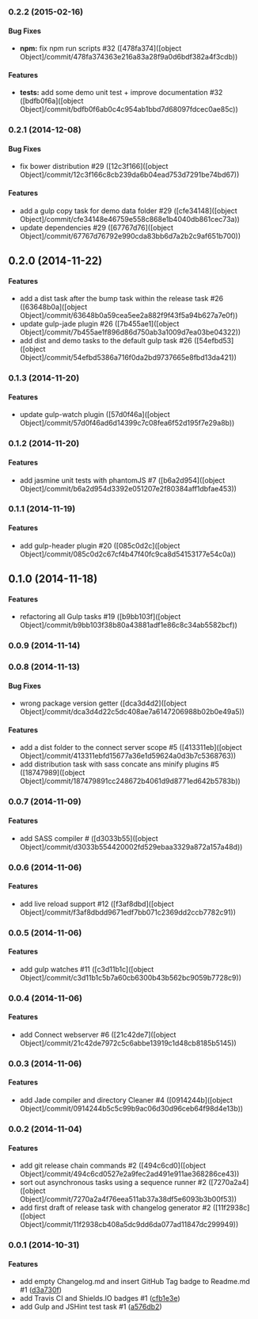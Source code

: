 ### 0.2.2 (2015-02-16)


#### Bug Fixes

* **npm:** fix npm run scripts #32 ([478fa374]([object Object]/commit/478fa374363e216a83a28f9a0d6bdf382a4f3cdb))


#### Features

* **tests:** add some demo unit test + improve documentation #32 ([bdfb0f6a]([object Object]/commit/bdfb0f6ab0c4c954ab1bbd7d68097fdcec0ae85c))


### 0.2.1 (2014-12-08)


#### Bug Fixes

* fix bower distribution #29 ([12c3f166]([object Object]/commit/12c3f166c8cb239da6b04ead753d7291be74bd67))


#### Features

* add a gulp copy task for demo data folder #29 ([cfe34148]([object Object]/commit/cfe34148e46759e558c868e1b4040db861cec73a))
* update dependencies #29 ([67767d76]([object Object]/commit/67767d76792e990cda83bb6d7a2b2c9af651b700))


## 0.2.0 (2014-11-22)


#### Features

* add a dist task after the bump task within the release task #26 ([63648b0a]([object Object]/commit/63648b0a59cea5ee2a882f9f43f5a94b627a7e0f))
* update gulp-jade plugin #26 ([7b455ae1]([object Object]/commit/7b455ae1f896d86d750ab3a1009d7ea03be04322))
* add dist and demo tasks to the default gulp task #26 ([54efbd53]([object Object]/commit/54efbd5386a716f0da2bd9737665e8fbd13da421))


### 0.1.3 (2014-11-20)


#### Features

* update gulp-watch plugin ([57d0f46a]([object Object]/commit/57d0f46ad6d14399c7c08fea6f52d195f7e29a8b))


### 0.1.2 (2014-11-20)


#### Features

* add jasmine unit tests with phantomJS #7 ([b6a2d954]([object Object]/commit/b6a2d954d3392e051207e2f80384aff1dbfae453))


### 0.1.1 (2014-11-19)


#### Features

* add gulp-header plugin #20 ([085c0d2c]([object Object]/commit/085c0d2c67cf4b47f40fc9ca8d54153177e54c0a))


## 0.1.0 (2014-11-18)


#### Features

* refactoring all Gulp tasks #19 ([b9bb103f]([object Object]/commit/b9bb103f38b80a43881adf1e86c8c34ab5582bcf))


### 0.0.9 (2014-11-14)


### 0.0.8 (2014-11-13)


#### Bug Fixes

* wrong package version getter ([dca3d4d2]([object Object]/commit/dca3d4d22c5dc408ae7a6147206988b02b0e49a5))


#### Features

* add a dist folder to the connect server scope #5 ([413311eb]([object Object]/commit/413311ebfd15677a36e1d59624a0d3b7c5368763))
* add distribution task with sass concate ans minify plugins #5 ([18747989]([object Object]/commit/187479891cc248672b4061d9d8771ed642b5783b))


### 0.0.7 (2014-11-09)


#### Features

* add SASS compiler # ([d3033b55]([object Object]/commit/d3033b554420002fd529ebaa3329a872a157a48d))


### 0.0.6 (2014-11-06)


#### Features

* add live reload support #12 ([f3af8dbd]([object Object]/commit/f3af8dbdd9671edf7bb071c2369dd2ccb7782c91))


### 0.0.5 (2014-11-06)


#### Features

* add gulp watches #11 ([c3d11b1c]([object Object]/commit/c3d11b1c5b7a60cb6300b43b562bc9059b7728c9))


### 0.0.4 (2014-11-06)


#### Features

* add Connect webserver #6 ([21c42de7]([object Object]/commit/21c42de7972c5c6abbe13919c1d48cb8185b5145))


### 0.0.3 (2014-11-06)


#### Features

* add Jade compiler and directory Cleaner #4 ([0914244b]([object Object]/commit/0914244b5c5c99b9ac06d30d96ceb64f98d4e13b))


### 0.0.2 (2014-11-04)


#### Features

* add git release chain commands #2 ([494c6cd0]([object Object]/commit/494c6cd0527e2a9fec2ad491e911ae368286ce43))
* sort out asynchronous tasks using a sequence runner #2 ([7270a2a4]([object Object]/commit/7270a2a4f76eea511ab37a38df5e6093b3b00f53))
* add first draft of release task with changelog generator #2 ([11f2938c]([object Object]/commit/11f2938cb408a5dc9dd6da077ad11847dc299949))


### 0.0.1 (2014-10-31)


#### Features

* add empty Changelog.md and insert GitHub Tag badge to Readme.md #1 ([d3a730f](git@github.com:martinjezek/fatb/commit/d3a730f6bf6fd3fe1ec819d9dff7092a417a6ad9))
* add Travis CI and Shields.IO badges #1 ([cfb1e3e](git@github.com:martinjezek/fatb/commit/cfb1e3e4037810d4cb09037a0e1e5f8ee91a3773))
* add Gulp and JSHint test task #1 ([a576db2](git@github.com:martinjezek/fatb/commit/a576db29efd3c108a47431eb7edd7e095caa6a36))
